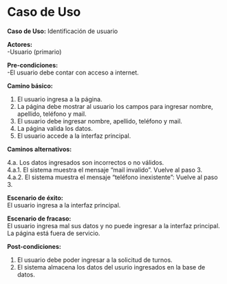 # Caso de Uso

**Caso de Uso:** Identificación de usuario

**Actores:**   
\-Usuario (primario)

**Pre-condiciones:**   
\-El usuario debe contar con acceso a internet.

**Camino básico:** 

1. El usuario ingresa a la página.   
2. La página debe mostrar al usuario los campos para ingresar nombre, apellido, teléfono y mail.  
3. El usuario debe ingresar nombre, apellido, teléfono y mail.  
4. La página valida los datos.  
5. El usuario accede a la interfaz principal. 

**Caminos alternativos:**

4.a. Los datos ingresados son incorrectos o no válidos.  
4.a.1. El sistema muestra el mensaje “mail invalido”. Vuelve al paso 3\.  
4.a.2. El sistema muestra el mensaje “teléfono inexistente”: Vuelve al paso 3\.  
   
**Escenario de éxito:**   
El usuario ingresa a la interfaz principal.

**Escenario de fracaso:**  
El usuario ingresa mal sus datos y no puede ingresar a la interfaz principal.  
La página está fuera de servicio.

**Post-condiciones:**
1. El usuario debe poder ingresar a la solicitud de turnos.
2. El sistema almacena los datos del usurio ingresados en la base de datos.
